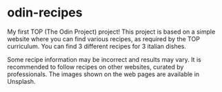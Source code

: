# odin-recipes
My first TOP (The Odin Project) project!
This project is based on a simple website where you can find various recipes, as required by the TOP curriculum. You can find 3 different recipes for 3 italian dishes.

Some recipe information may be incorrect and results may vary. 
It is recommended to follow recipes on other websites, curated by professionals.
The images shown on the web pages are available in Unsplash.